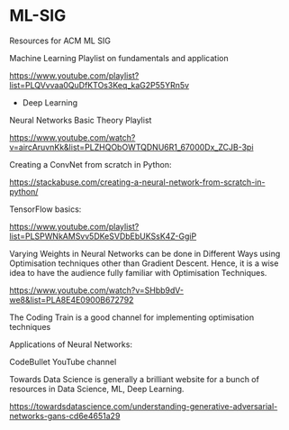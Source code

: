 # ML-SIG
Resources for ACM ML SIG

Machine Learning Playlist on fundamentals and application

https://www.youtube.com/playlist?list=PLQVvvaa0QuDfKTOs3Keq_kaG2P55YRn5v


* Deep Learning

Neural Networks Basic Theory Playlist

https://www.youtube.com/watch?v=aircAruvnKk&list=PLZHQObOWTQDNU6R1_67000Dx_ZCJB-3pi

Creating a ConvNet from scratch in Python:

https://stackabuse.com/creating-a-neural-network-from-scratch-in-python/

TensorFlow basics:

https://www.youtube.com/playlist?list=PLSPWNkAMSvv5DKeSVDbEbUKSsK4Z-GgiP



Varying Weights in Neural Networks can be done in Different Ways using Optimisation techniques other than Gradient Descent. Hence, it is a wise idea to have the audience fully familiar with Optimisation Techniques.

https://www.youtube.com/watch?v=SHbb9dV-we8&list=PLA8E4E0900B672792


The Coding Train is a good channel for implementing optimisation techniques



Applications of Neural Networks:

CodeBullet YouTube channel


Towards Data Science is generally a brilliant website for a bunch of resources in Data Science, ML, Deep Learning.

https://towardsdatascience.com/understanding-generative-adversarial-networks-gans-cd6e4651a29

